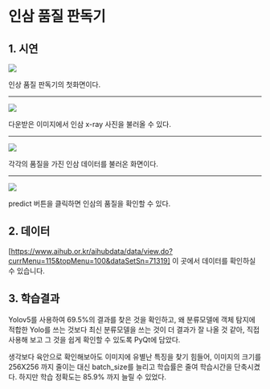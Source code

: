 # 인삼 품질 판독기

## 1. 시연

<img src="https://user-images.githubusercontent.com/71424677/insam_decipher_homescreen.png"/>

인상 품질 판독기의 첫화면이다.

---
<img src="https://user-images.githubusercontent.com/71424677/load_image.png"/>

다운받은 이미지에서 인삼 x-ray 사진을 불러올 수 있다.

---

<img src="https://user-images.githubusercontent.com/71424677/loaded_image.png"/>

각각의 품질을 가진 인삼 데이터를 불러온 화면이다.

---

<img src="https://user-images.githubusercontent.com/71424677/predicted_image.png"/>

predict 버튼을 클릭하면 인삼의 품질을 확인할 수 있다.


## 2. 데이터
[https://www.aihub.or.kr/aihubdata/data/view.do?currMenu=115&topMenu=100&dataSetSn=71319] 이 곳에서 데이터를 확인하실 수 있습니다.


## 3. 학습결과

Yolov5를 사용하여 69.5%의 결과를 찾은 것을 확인하고, 왜 분류모델에 객체 탐지에 적합한 Yolo를 쓰는 것보다 최신 분류모델을 쓰는 것이 더 결과가 잘 나올 것 같아, 직접 사용해 보고 그 것을 쉽게 확인할 수 있도록 PyQt에 담았다.

생각보다 육안으로 확인해보아도 이미지에 유별난 특징을 찾기 힘들어, 이미지의 크기를 256X256 까지 줄이는 대신 batch_size를 늘리고 학습률은 줄여 학습시간을 단축시켰다. 하지만 학습 정확도는 85.9% 까지 늘릴 수 있었다.